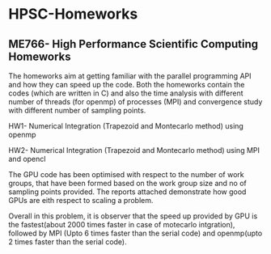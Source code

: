 # HPSC-Homeworks
## ME766- High Performance Scientific Computing Homeworks

The homeworks aim at getting familiar with the parallel programming API and how they can speed up the code. Both the homeworks contain the codes (which are written in C) and also the time analysis with different number of threads (for openmp) of processes (MPI) and convergence study with different number of sampling points. 

HW1- Numerical Integration (Trapezoid and Montecarlo method) using openmp

HW2- Numerical Integration (Trapezoid and Montecarlo method) using MPI and opencl

The GPU code has been optimised with respect to the number of work groups, that have been formed based on the work group size and no of sampling points provided. The reports attached demonstrate how good GPUs are eith respect to scaling a problem.

Overall in this problem, it is observer that the speed up provided by GPU is the fastest(about 2000 times faster in case of motecarlo intgration), followed by MPI (Upto 6 times faster than the serial code) and openmp(upto 2 times faster than the serial code).
